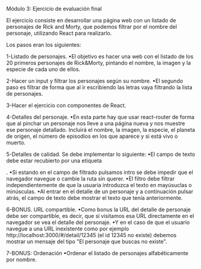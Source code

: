 Módulo 3: Ejercicio de evaluación final

El ejercicio consiste en desarrollar una página web con un listado de personajes de Rick and Morty, que podemos filtrar por el nombre del personaje, utilizando React para realizarlo.

Los pasos eran los siguientes:

1-Listado de personajes.
•El objetivo es hacer una web con el listado de los 20 primeros personajes de Rick&Morty, pintando el nombre, la imagen y la especie de cada uno de ellos.

2-Hacer un input y filtrar los personajes según su nombre.
•El segundo paso es filtrar de forma que al ir escribiendo las letras vaya filtrando la lista de personajes.

3-Hacer el ejercicio con componentes de React.

4-Detalles del personaje.
•En esta parte hay que usar react-router de forma que al pinchar un personaje nos lleve a una página nueva y nos muestre ese personaje detallado. Incluirá el nombre, la imagen, la especie, el planeta de origen, el número de episodios en los que aparece y si está vivo o muerto.

5-Detalles de calidad.
Se debe implementar lo siguiente:
•El campo de texto debe estar recubierto por una etiqueta <form />.
•Si estando en el campo de filtrado pulsamos intro se debe impedir que el navegador navegue o cambie la ruta sin querer.
•El filtro debe filtrar independientemente de que la usuaria introduzca el texto en mayúsuclas o minúsculas.
•Al entrar en el detalle de un personaje y a continuación pulsar atrás, el campo de texto debe mostrar el texto que tenía anteriormente.

6-BONUS. URL compartible.
•Como bonus la URL del detalle de personaje debe ser compartible, es decir, que si visitamos esa URL directamente en el navegador se vea el detalle del personaje.
•Y en el caso de que el usuario navegue a una URL inexistente como por
ejemplo http://localhost:3000/#/detail/12345 (el id 12345 no existe) debemos mostrar un mensaje del tipo "El personaje que buscas no existe".

7-BONUS: Ordenación
•Ordenar el listado de personajes alfabéticamente por nombre.




